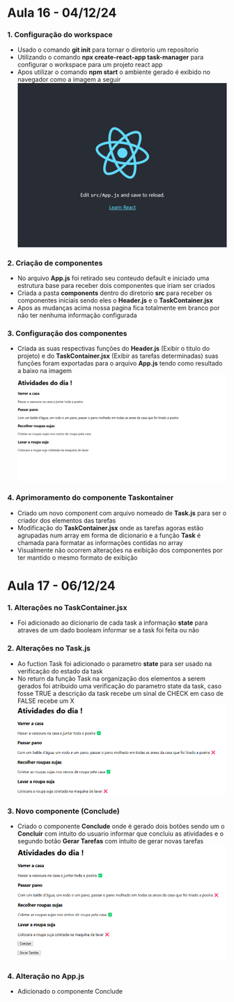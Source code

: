 # Aula 16 - 04/12/24

### 1. Configuração do workspace
- Usado o comando **git init** para tornar o diretorio um repositorio
- Utilizando o comando **npx create-react-app task-manager** para configurar o workspace para um projeto react app
- Apos utilizar o comando **npm start** o ambiente gerado é exibido no navegador como a imagem a seguir
![Tela inicial](task-manager/readme-images/Inicio.png)


### 2. Criação de componentes 
- No arquivo **App.js** foi retirado seu conteudo default e iniciado uma estrutura base para receber dois componentes que iriam ser criados
- Criada a pasta **components** dentro do diretorio **src** para receber os componentes iniciais sendo eles o **Header.js** e o **TaskContainer.jsx**
- Apos as mudanças acima nossa pagina fica totalmente em branco por não ter nenhuma informação configurada

### 3. Configuração dos componentes 
- Criada as suas respectivas funções do **Header.js** (Exibir o titulo do projeto) e do **TaskContainer.jsx** (Exibir as tarefas determinadas) suas funções foram exportadas para o arquivo **App.js** tendo como resultado a baixo na imagem
![Primeiras Configurações](task-manager/readme-images/PrimeirasConfigurações.png)

### 4. Aprimoramento do componente Taskontainer
- Criado um novo component com arquivo nomeado de **Task.js** para ser o criador dos elementos das tarefas
- Modificação do **TaskContainer.jsx** onde as tarefas agoras estão agrupadas num array em forma de dicionario e a função **Task** é chamada para formatar as informações contidas no array
- Visualmente não ocorrem alterações na exibição dos componentes por ter mantido o mesmo formato de exibição

# Aula 17 - 06/12/24

### 1. Alterações no TaskContainer.jsx
- Foi adicionado ao dicionario de cada task a informação **state** para atraves de um dado booleam informar se a task foi feita ou não

### 2. Alterações no Task.js
- Ao fuction Task foi adicionado o parametro **state** para ser usado na verificação do estado da task
- No return da função Task na organização dos elementos a serem gerados foi atribuido uma verificação do parametro state da task, caso fosse TRUE a descrição da task recebe um sinal de CHECK em caso de FALSE recebe um X 
![Check And Cross](task-manager/readme-images/CheckAndCross.png)

### 3. Novo componente (Conclude)
- Criado o componente **Conclude** onde é gerado dois botões sendo um o **Concluir** com intuito do usuario informar que concluiu as atividades e o segundo botão **Gerar Tarefas** com intuito de gerar novas tarefas
![Buttons](task-manager/readme-images/Buttons.png)

### 4. Alteração no App.js
- Adicionado o componente Conclude